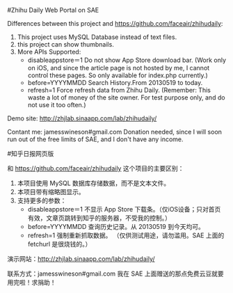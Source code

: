 #Zhihu Daily Web Portal on SAE

Differences between this project and https://github.com/faceair/zhihudaily:

1. This project uses MySQL Database instead of text files.
2. this project can show thumbnails.
3. More APIs Supported:
    * disableappstore＝1 Do not show App Store download bar. (Work only on iOS, and since the article page is not hosted by me, I cannot control these pages. So only available for index.php currently.)
    * before=YYYYMMDD Search History.From 20130519 to today.
    * refresh=1 Force refresh data from Zhihu Daily. (Remember: This waste a lot of money of the site owner. For test purpose only, and do not use it too often.)

Demo site: http://zhjlab.sinaapp.com/lab/zhihudaily/

Contant me: jamesswineson#gmail.com
Donation needed, since I will soon run out of the free limits of SAE, and I don't have any income.

#知乎日报网页版

和 https://github.com/faceair/zhihudaily 这个项目的主要区别：

1. 本项目使用 MySQL 数据库存储数据，而不是文本文件。
2. 本项目带有缩略图显示。
3. 支持更多的参数：
    * disableappstore＝1 不显示 App Store 下载条。（仅iOS设备；只对首页有效，文章页跳转到知乎的服务器，不受我的控制。）
    * before=YYYYMMDD 查询历史记录。从 20130519 到今天均可。
    * refresh=1 强制重新抓取数据。 （仅供测试用途，请勿滥用。SAE 上面的 fetchurl 是很烧钱的。）

演示网站：http://zhjlab.sinaapp.com/lab/zhihudaily/

联系方式：jamesswineson#gmail.com
我在 SAE 上面赠送的那点免费云豆就要用完啦！求捐助！